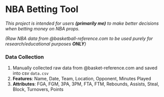 # NBA Betting Tool
*This project is intended for users **(primarily me)** to make better decisions when betting money on NBA props.*

*(Raw NBA data from @basketball-reference.com to be used purely for research/educational purposes **ONLY**)*

### Data Collection
1. Manually collected raw data from @basket-reference.com and saved into csv `data.csv`
2. **Features**: Name, Date, Team, Location, Opponent, Minutes Played
3. **Attributes**: FGA, FGM, 3PA, 3PM, FTA, FTM, Rebounds, Assists, Steal, Block, Turnovers, Points




